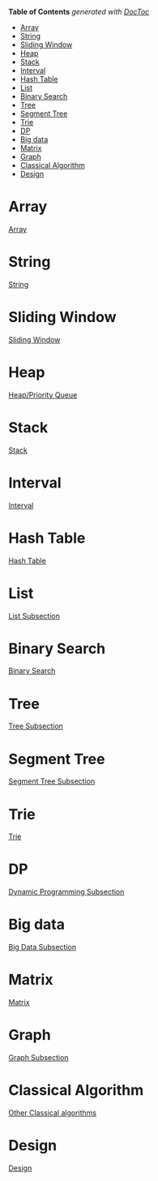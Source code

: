 <!-- START doctoc generated TOC please keep comment here to allow auto update -->
<!-- DON'T EDIT THIS SECTION, INSTEAD RE-RUN doctoc TO UPDATE -->
**Table of Contents**  *generated with [DocToc](https://github.com/thlorenz/doctoc)*

- [Array](#array)
- [String](#string)
- [Sliding Window](#sliding-window)
- [Heap](#heap)
- [Stack](#stack)
- [Interval](#interval)
- [Hash Table](#hash-table)
- [List](#list)
- [Binary Search](#binary-search)
- [Tree](#tree)
- [Segment Tree](#segment-tree)
- [Trie](#trie)
- [DP](#dp)
- [Big data](#big-data)
- [Matrix](#matrix)
- [Graph](#graph)
- [Classical Algorithm](#classical-algorithm)
- [Design](#design)

<!-- END doctoc generated TOC please keep comment here to allow auto update -->

# Array

[Array](https://github.com/zhangruiskyline/Algorithm-and-Data-Structure/blob/master/doc/array.md)

# String
[String](https://github.com/zhangruiskyline/Algorithm-and-Data-Structure/blob/master/doc/string.md)

# Sliding Window
[Sliding Window](https://github.com/zhangruiskyline/Algorithm-and-Data-Structure/blob/master/doc/sliding_window.md)

# Heap
[Heap/Priority Queue](https://github.com/zhangruiskyline/Algorithm-and-Data-Structure/blob/master/doc/heap.md)

# Stack
[Stack](https://github.com/zhangruiskyline/Algorithm-and-Data-Structure/blob/master/doc/stack.md)

# Interval
[Interval](https://github.com/zhangruiskyline/Algorithm-and-Data-Structure/blob/master/doc/interval.md)


# Hash Table

[Hash Table](https://github.com/zhangruiskyline/Algorithm-and-Data-Structure/blob/master/doc/hash.md)

# List

[List Subsection](https://github.com/zhangruiskyline/Algorithm-and-Data-Structure/blob/master/doc/list.md)

# Binary Search

[Binary Search](https://github.com/zhangruiskyline/Algorithm-and-Data-Structure/blob/master/doc/binary_search.md)

# Tree

[Tree Subsection](https://github.com/zhangruiskyline/Algorithm-and-Data-Structure/blob/master/doc/tree.md)

# Segment Tree

[Segment Tree Subsection](https://github.com/zhangruiskyline/Algorithm-and-Data-Structure/blob/master/doc/segment_tree.md)

# Trie

[Trie](https://github.com/zhangruiskyline/Algorithm-and-Data-Structure/blob/master/doc/Trie.md)

# DP

[Dynamic Programming Subsection](https://github.com/zhangruiskyline/Algorithm-and-Data-Structure/blob/master/doc/dp.md)

# Big data
[Big Data Subsection](https://github.com/zhangruiskyline/Algorithm-and-Data-Structure/blob/master/doc/big_data.md)

# Matrix
[Matrix](https://github.com/zhangruiskyline/Algorithm-and-Data-Structure/blob/master/doc/matrix.md)

# Graph
[Graph Subsection](https://github.com/zhangruiskyline/Algorithm-and-Data-Structure/blob/master/doc/Graph.md)

# Classical Algorithm

[Other Classical algorithms](https://github.com/zhangruiskyline/Algorithm-and-Data-Structure/blob/master/doc/classical_algorithm.md)


# Design

[Design](https://github.com/zhangruiskyline/Algorithm-and-Data-Structure/blob/master/doc/design.md)
